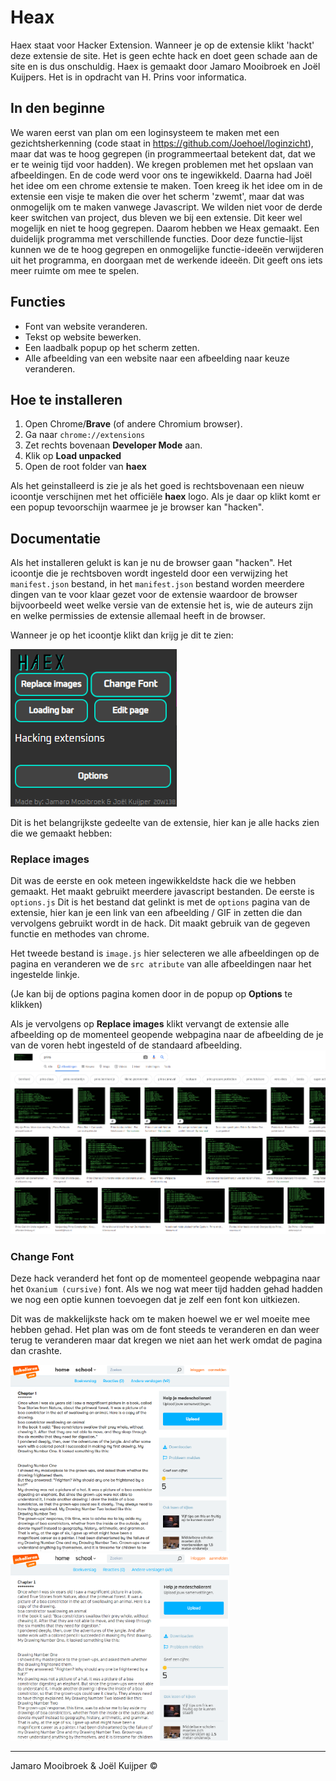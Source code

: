 # Heax

Haex staat voor Hacker Extension. Wanneer je op de extensie klikt 'hackt' deze extensie de site. Het is geen echte hack en doet geen schade aan de site en is dus onschuldig.
Haex is gemaakt door Jamaro Mooibroek en Joël Kuijpers. Het is in opdracht van H. Prins voor informatica.

## In den beginne

We waren eerst van plan om een loginsysteem te maken met een gezichtsherkenning (code staat in https://github.com/Joehoel/loginzicht), maar dat was te hoog gegrepen (in programmeertaal betekent dat, dat we er te weinig tijd voor hadden). We kregen problemen met het opslaan van afbeeldingen. En de code werd voor ons te ingewikkeld. Daarna had Joël het idee om een chrome extensie te maken. Toen kreeg ik het idee om in de extensie een visje te maken die over het scherm 'zwemt', maar dat was onmogelijk om te maken vanwege Javascript. We wilden niet voor de derde keer switchen van project, dus bleven we bij een extensie. Dit keer wel mogelijk en niet te hoog gegrepen.
Daarom hebben we Heax gemaakt. Een duidelijk programma met verschillende functies. Door deze functie-lijst kunnen we de te hoog gegrepen en onmogelijke functie-ideeën verwijderen uit het programma, en doorgaan met de werkende ideeën. Dit geeft ons iets meer ruimte om mee te spelen.

## Functies

- Font van website veranderen.
- Tekst op website bewerken.
- Een laadbalk popup op het scherm zetten.
- Alle afbeelding van een website naar een afbeelding naar keuze veranderen.

## Hoe te installeren

1. Open Chrome/**Brave** (of andere Chromium browser).
2. Ga naar `chrome://extensions`
3. Zet rechts bovenaan **Developer Mode** aan.
4. Klik op **Load unpacked**
5. Open de root folder van **haex**

Als het geinstalleerd is zie je als het goed is rechtsbovenaan een nieuw icoontje verschijnen met het officiële **haex** logo. Als je daar op klikt komt er een popup tevoorschijn waarmee je je browser kan "hacken".

## Documentatie

Als het installeren gelukt is kan je nu de browser gaan "hacken". Het icoontje die je rechtsboven wordt ingesteld door een verwijzing het `manifest.json` bestand, in het `manifest.json` bestand worden meerdere dingen van te voor klaar gezet voor de extensie waardoor de browser bijvoorbeeld weet welke versie van de extensie het is, wie de auteurs zijn en welke permissies de extensie allemaal heeft in de browser.

Wanneer je op het icoontje klikt dan krijg je dit te zien:

![Popup](https://raw.githubusercontent.com/Joehoel/haex/master/src/assets/documentation/popup.png)

Dit is het belangrijkste gedeelte van de extensie, hier kan je alle hacks zien die we gemaakt hebben:

### Replace images

Dit was de eerste en ook meteen ingewikkeldste hack die we hebben gemaakt. Het maakt gebruikt meerdere javascript bestanden. De eerste is `options.js` Dit is het bestand dat gelinkt is met de `options` pagina van de extensie, hier kan je een link van een afbeelding / GIF in zetten die dan vervolgens gebruikt wordt in de hack. Dit maakt gebruik van de gegeven functie en methodes van chrome.

Het tweede bestand is `image.js` hier selecteren we alle afbeeldingen op de pagina en veranderen we de `src atribute` van alle afbeeldingen naar het ingestelde linkje.

(Je kan bij de options pagina komen door in de popup op **Options** te klikken)

Als je vervolgens op **Replace images** klikt vervangt de extensie alle afbeelding op de momenteel geopende webpagina naar de afbeelding de je van de voren hebt ingesteld of de standaard afbeelding.
![Image hack](https://raw.githubusercontent.com/Joehoel/haex/master/src/assets/documentation/image-hack.png)

### Change Font

Deze hack veranderd het font op de momenteel geopende webpagina naar het `Oxanium (cursive)` font. Als we nog wat meer tijd hadden gehad hadden we nog een optie kunnen toevoegen dat je zelf een font kon uitkiezen.

Dit was de makkelijkste hack om te maken hoewel we er wel moeite mee hebben gehad. Het plan was om de font steeds te veranderen en dan weer terug te veranderen maar dat kregen we niet aan het werk omdat de pagina dan crashte.

<img src="https://raw.githubusercontent.com/Joehoel/haex/master/src/assets/documentation/before.png" alt="after" width="350"/><img src="https://raw.githubusercontent.com/Joehoel/haex/master/src/assets/documentation/after.png" alt="after" width="350"/>

---

Jamaro Mooibroek & Joël Kuijper ©
